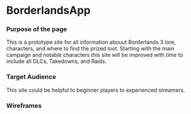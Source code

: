 # BorderlandsApp

### Purpose of the page

This is a prototype site for all information abouut Borderlands 3 lore, characters, and where to find the prized loot.
Starting with the main campaign and notable characters this site will be improved with time to include all DLCs, Takedowns, and Raids.

### Target Audience

This site could be helpful to beginner players to experienced streamers. 

### Wireframes
